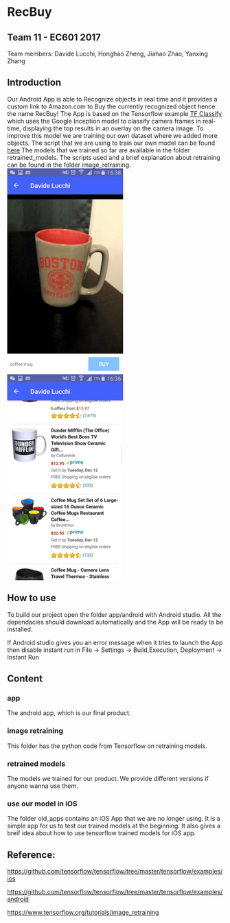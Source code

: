 # RecBuy
## Team 11 - EC601 2017
Team members: Davide Lucchi, Honghao Zheng, Jiahao Zhao, Yanxing Zhang
## Introduction
Our Android App is able to Recognize objects in real time and it provides a custom link to Amazon.com to Buy the currently recognized object hence the name RecBuy! 
The App is based on the Tensorflow example [TF Classify](https://github.com/tensorflow/tensorflow/tree/master/tensorflow/examples/android) which uses the Google Inception  model to classify camera frames in real-time, displaying the top results in an overlay on the camera image.
To improve this model we are training our own dataset where we added more objects.
The script that we are using to train our own model can be found [here](https://github.com/tensorflow/tensorflow/blob/master/tensorflow/examples/image_retraining/retrain.py)
The models that we trained so far are available in the folder retrained_models.
The scripts used and a brief explanation about retraining can be found in the folder image_retraining.
<img src="https://github.com/EricZhengAZ/Lable-Track1EC601/blob/master/app/screenshot/WechatIMG188.jpeg" width = "270" height = "480" alt="Laptop" align=center /> <img src="https://github.com/EricZhengAZ/Lable-Track1EC601/blob/master/app/screenshot/WechatIMG187.jpeg" width = "270" height = "480" alt="Keyboard" align=center /> 

## How to use
To build our project open the folder app/android with Android studio. All the dependacies should download automatically and the App will be ready to be installed.

If Android studio gives you an error message when it tries to launch the App then disable instant run in File -> Settings -> Build,Execution, Deployment -> Instant Run

## Content
### app
The android app, which is our final product.
### image retraining
This folder has the python code from Tensorflow on retraining models.
### retrained models
The models we trained for our product. We provide different versions if anyone wanna use them.
### use our model in iOS
The folder old_apps contains an iOS App that we are no longer using. It is a simple app for us to test our trained models at the beginning. It also gives a breif idea about how to use tensorflow trained models for iOS app.

## Reference: 

https://github.com/tensorflow/tensorflow/tree/master/tensorflow/examples/ios

https://github.com/tensorflow/tensorflow/tree/master/tensorflow/examples/android

https://www.tensorflow.org/tutorials/image_retraining

